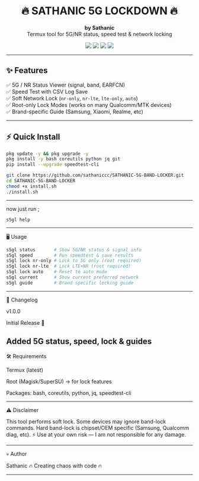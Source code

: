 <h1 align="center">🔥 SATHANIC 5G LOCKDOWN 🔥</h1>
<p align="center">
  <b>by Sathanic</b><br>
  Termux tool for 5G/NR status, speed test & network locking
</p>

<p align="center">
  <img src="https://img.shields.io/badge/Language-Bash-green?style=for-the-badge">
  <img src="https://img.shields.io/badge/Platform-Termux-blue?style=for-the-badge">
  <img src="https://img.shields.io/badge/Root-Required-red?style=for-the-badge">
  <img src="https://img.shields.io/badge/Version-1.0.0-orange?style=for-the-badge">
</p>

---

## ✨ Features
✅ 5G / NR Status Viewer (signal, band, EARFCN)  
✅ Speed Test with CSV Log Save  
✅ Soft Network Lock (`nr-only`, `nr-lte`, `lte-only`, `auto`)  
✅ Root-only Lock Modes (works on many Qualcomm/MTK devices)  
✅ Brand-specific Guide (Samsung, Xiaomi, Realme, etc)  

---

## ⚡ Quick Install

```bash
pkg update -y && pkg upgrade -y
pkg install -y bash coreutils python jq git
pip install --upgrade speedtest-cli

git clone https://github.com/sathaniccc/SATHANIC-5G-BAND-LOCKER.git
cd SATHANIC-5G-BAND-LOCKER
chmod +x install.sh
./install.sh
```
---
now just run ;
```
s5gl help
```
---
🖥️ Usage
``` bash
s5gl status       # Show 5G/NR status & signal info
s5gl speed        # Run speedtest & save results
s5gl lock nr-only # Lock to 5G only (root required)
s5gl lock nr-lte  # Lock LTE+NR (root required)
s5gl lock auto    # Reset to auto mode
s5gl current      # Show current preferred network
s5gl guide        # Brand specific locking guide
```
---
📜 Changelog

v1.0.0

Initial Release 🎉

Added 5G status, speed, lock & guides
---
🛠 Requirements

Termux (latest)

Root (Magisk/SuperSU) → for lock features

Packages: bash, coreutils, python, jq, speedtest-cli



---
⚠️ Disclaimer

This tool performs soft lock. Some devices may ignore band-lock commands.
Hard band-lock is chipset/OEM specific (Samsung, Qualcomm diag, etc).
⚡ Use at your own risk — I am not responsible for any damage.


---

💀 Author

Sathanic
🔥 Creating chaos with code 🔥

---
